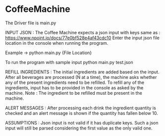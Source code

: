 # CoffeeMachine

The Driver file is main.py

INPUT JSON : The Coffee Machine expects a json input with keys same as : https://www.npoint.io/docs/77e0bf528e4af43cdc10 Enter the input json file location in the console when running the program.

Example -> python main.py {File Location}

To run the program with sample input
    python main.py test.json

REFILL INGREDIENTS : The initial ingredients are added based on the input. After all beverages are processed (N at a time), the machine asks whether any of the present ingredients need to be refilled. To refill any of the ingredients, input has to be provided in the console as asked by the machine. Note : The ingredient to be refilled must be present in the machine.

ALERT MESSAGES : After processing each drink the ingredient quantity is checked and an alert message is shown if the quantity has fallen below 10.

ASSUMPTIONS : Json input is not valid if it has duplicate keys. Such a json input will still be parsed considering the first value as the only valid one.
